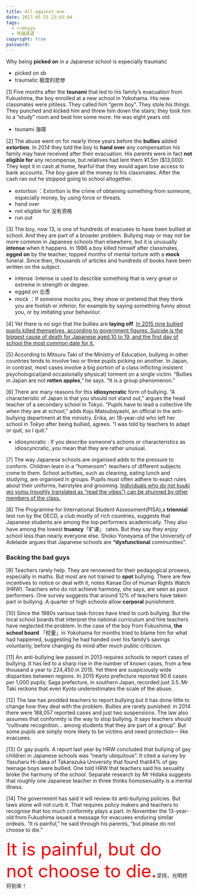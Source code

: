 ```yaml
---
title: All against one
date: 2017-05-25 23:01:04
tags:
  - rrdnyyy
  - 死磕英语
copyright: true
password:
---
```

Why being **picked on** in a Japanese school is especially traumatic
<!-- more -->

- picked  on sb
- traumatic 极度的悲惨


[1] Five months after the **tsunami** that led to his family’s evacuation from Fukushima, the boy enrolled at a new school in Yokohama. His new classmates were pitiless. They called him “germ boy”. They stole his things. They punched and kicked him and threw him down the stairs; they took him to a “study” room and beat him some more. He was eight years old.

- tsunami 海啸


[2] The abuse went on for nearly three years before the **bullies** added **extortion**. In 2014 they told the boy to **hand over** any compensation his family may have received after their evacuation. His parents were in fact **not eligible for** any recompense, but relatives had lent them ¥1.5m ($13,000). They kept it in cash at home, fearful that they would again lose access to bank accounts. The boy gave all the money to his classmates. After the cash ran out he stopped going to school altogether.

- extortion ：Extortion is the crime of obtaining something from someone, especially money, by using force or threats.
- hand over
- not eligible for  没有资格
- run out


[3] The boy, now 13, is one of hundreds of evacuees to have been bullied at school. And they are part of a broader problem. Bullying may or may not be more common in Japanese schools than elsewhere, but it is unusually **intense** when it happens. In 1986 a boy killed himself after classmates, **egged on** by the teacher, topped months of mental torture with a **mock** funeral. Since then, thousands of articles and hundreds of books have been written on the subject.

- intense :Intense is used to describe something that is very great or extreme in strength or degree.
- egged on 怂恿
- mock ：If someone mocks you, they show or pretemd that they think you are foolish or inferior, for example by saying something funny about you, or by imitating your behaviour.

[4] Yet there is no sign that the bullies are **laying oﬀ**. <u>In 2015 nine bullied pupils killed themselves, according to government figures. Suicide is the biggest cause of death for Japanese aged 10 to 19, and the first day of school the most common date for it.</u>

[5] According to Mitsuru Taki of the Ministry of Education, bullying in other countries tends to involve two or three pupils picking on another. In Japan, in contrast, most cases involve a big portion of a class inﬂicting insistent psychological(and occasionally physical) torment on a single victim. “Bullies in Japan are not **rotten apples**,” he says. “It is a group phenomenon.”

[6] There are many reasons for this **idiosyncratic** form of bullying. “A characteristic of Japan is that you should not stand out,” argues the head teacher of a secondary school in Tokyo. “Pupils have to lead a collective life when they are at school,” adds Koju Matsubayashi, an oﬃcial in the anti-bullying department at the ministry. Erika, an 18-year-old who left her school in Tokyo after being bullied, agrees. “I was told by teachers to adapt or quit, so I quit.”

- idiosyncratic  : If you describe someone's actions or characteristics as idioscyncratic, you mean that they are rather unusual.

[7] The way Japanese schools are organised adds to the pressure to conform. Children learn in a “homeroom”: teachers of diﬀerent subjects come to them. School activities, such as cleaning, eating lunch and studying, are organised in groups. Pupils must often adhere to exact rules about their uniforms, hairstyles and grooming. <u>Individuals who do not kuuki wo yomu (roughly translated as “read the vibes”) can be shunned by other members of the class.</u>

[8] The Programme for International Student Assessment(PISA),a **triennial** test run by the OECD, a club mostly of rich countries, suggests that Japanese students are among the top performers academically. They also have among the lowest **truancy**「旷课」 rates. But they say they enjoy school less than nearly everyone else. Shoko Yoneyama of the University of Adelaide argues that Japanese schools are **“dysfunctional** communities”.

### Backing the bad guys

[9] Teachers rarely help. They are renowned for their pedagogical prowess, especially in maths. But most are not trained to **spot** bullying. There are few incentives to notice or deal with it, notes Kanae Doi of Human Rights Watch (HRW). Teachers who do not achieve harmony, she says, are seen as poor performers. One survey suggests that around 12% of teachers have taken part in bullying. A quarter of high schools allow **corporal** punishment.

[10] Since the 1980s various task-forces have tried to curb bullying. But the local school boards that interpret the national curriculum and hire teachers have neglected the problem. In the case of the boy from Fukushima, **the school board** 「校董」in Yokohama for months tried to blame him for what had happened, suggesting he had handed over his family’s savings voluntarily, before changing its mind after much public criticism.

[11] An anti-bullying law passed in 2013 requires schools to report cases of bullying. It has led to a sharp rise in the number of known cases, from a few thousand a year to 224,450 in 2015. Yet there are suspiciously wide disparities between regions. In 2015 Kyoto prefecture reported 90.6 cases per 1,000 pupils; Saga prefecture, in southern Japan, recorded just 3.5. Mr Taki reckons that even Kyoto underestimates the scale of the abuse.

[12] The law has prodded teachers to report bullying but it has done little to change how they deal with the problem. Bullies are rarely punished: in 2014 there were 188,057 reported cases and just two suspensions. The law also assumes that conformity is the way to stop bullying. It says teachers should “cultivate recognition… among students that they are part of a group”. But some pupils are simply more likely to be victims and need protection— like evacuees.

[13] Or gay pupils. A report last year by HRW concluded that bullying of gay children in Japanese schools was “nearly ubiquitous”. It cited a survey by Yasuharu Hi-daka of Takarazuka University that found that44% of gay teenage boys were bullied. One told HRW that teachers said his sexuality broke the harmony of the school. Separate research by Mr Hidaka suggests that roughly one Japanese teacher in three thinks homosexuality is a mental illness.

[14] The government has said it will review its anti-bullying policies. But laws alone will not curb it. That requires policy makers and teachers to recognise that too much conformity plays a part. In November the 13-year-old from Fukushima issued a message for evacuees enduring similar ordeals. “It is painful,” he said through his parents, “but please do not choose to die.”


<font size=11 color="red"> It is painful, but do not choose to die.</font>坚持，光明终将到来！
